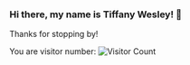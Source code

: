 ### Hi there, my name is Tiffany Wesley! 👋


Thanks for stopping by!

You are visitor number:    ![Visitor Count](https://profile-counter.glitch.me/{TMWesley}/count.svg)
